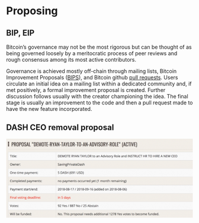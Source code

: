 # Proposing

## BIP, EIP

Bitcoin’s governance may not be the most rigorous but can be thought of as being governed loosely by a meritocratic process of peer reviews and rough consensus among its most active contributors. 

Governance is achieved mostly off-chain through mailing lists, Bitcoin Improvement Proposals \([BIPS](https://en.bitcoin.it/wiki/Bitcoin_Improvement_Proposals)\), and Bitcoin github [pull requests](https://github.com/bitcoin/bitcoin/pulls). Users circulate an initial idea on a mailing list within a dedicated community and, if met positively, a formal improvement proposal is created. Further discussion follows usually with the creator championing the idea. The final stage is usually an improvement to the code and then a pull request made to have the new feature incorporated.

## DASH CEO removal proposal

![](../.gitbook/assets/image%20%281%29.png)

